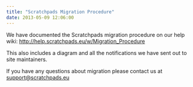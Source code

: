 ```yaml
---
title: "Scratchpads Migration Procedure"
date: 2013-05-09 12:06:00
---
```


We have documented the Scratchpads migration procedure on our help wiki: http://help.scratchpads.eu/w/Migration_Procedure

This also includes a diagram and all the notifications we have sent out to site maintainers.

If you have any questions about migration please contact us at support@scratchpads.eu

